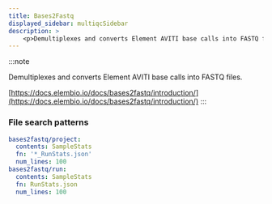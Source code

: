```yaml
---
title: Bases2Fastq
displayed_sidebar: multiqcSidebar
description: >
    <p>Demultiplexes and converts Element AVITI base calls into FASTQ files.</p>
---
```


<!--
~~~~~ DO NOT EDIT ~~~~~
This file is autogenerated from the MultiQC module python docstring.
Do not edit the markdown, it will be overwritten.

File path for the source of this content: multiqc/modules/bases2fastq/bases2fastq.py
~~~~~~~~~~~~~~~~~~~~~~~
-->

:::note
<p>Demultiplexes and converts Element AVITI base calls into FASTQ files.</p>

[https://docs.elembio.io/docs/bases2fastq/introduction/](https://docs.elembio.io/docs/bases2fastq/introduction/)
:::

### File search patterns

```yaml
bases2fastq/project:
  contents: SampleStats
  fn: '*_RunStats.json'
  num_lines: 100
bases2fastq/run:
  contents: SampleStats
  fn: RunStats.json
  num_lines: 100
```
    